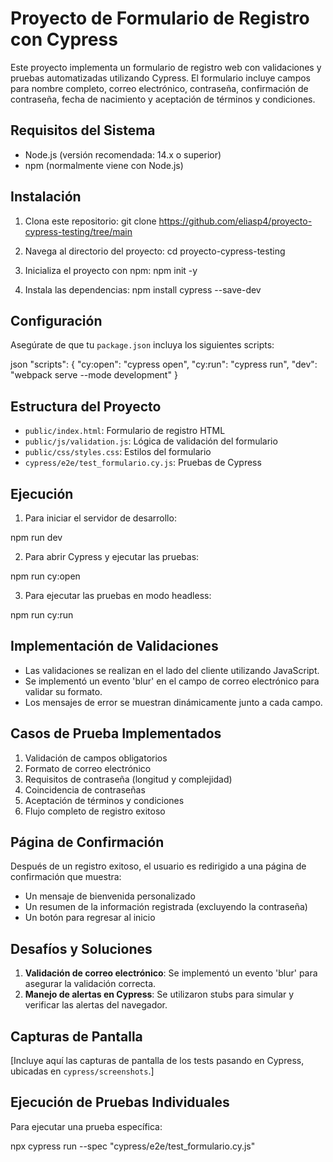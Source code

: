 # Proyecto de Formulario de Registro con Cypress

Este proyecto implementa un formulario de registro web con validaciones y pruebas automatizadas utilizando Cypress. El formulario incluye campos para nombre completo, correo electrónico, contraseña, confirmación de contraseña, fecha de nacimiento y aceptación de términos y condiciones.

## Requisitos del Sistema

- Node.js (versión recomendada: 14.x o superior)
- npm (normalmente viene con Node.js)

## Instalación

1. Clona este repositorio:
git clone https://github.com/eliasp4/proyecto-cypress-testing/tree/main

2. Navega al directorio del proyecto:
cd proyecto-cypress-testing

3. Inicializa el proyecto con npm:
npm init -y

4. Instala las dependencias:
npm install cypress --save-dev

## Configuración

Asegúrate de que tu `package.json` incluya los siguientes scripts:

json
"scripts": {
"cy:open": "cypress open",
"cy:run": "cypress run",
"dev": "webpack serve --mode development"
}

## Estructura del Proyecto

- `public/index.html`: Formulario de registro HTML
- `public/js/validation.js`: Lógica de validación del formulario
- `public/css/styles.css`: Estilos del formulario
- `cypress/e2e/test_formulario.cy.js`: Pruebas de Cypress

## Ejecución

1. Para iniciar el servidor de desarrollo:

npm run dev

2. Para abrir Cypress y ejecutar las pruebas:

npm run cy:open

3. Para ejecutar las pruebas en modo headless:

npm run cy:run

## Implementación de Validaciones

- Las validaciones se realizan en el lado del cliente utilizando JavaScript.
- Se implementó un evento 'blur' en el campo de correo electrónico para validar su formato.
- Los mensajes de error se muestran dinámicamente junto a cada campo.


## Casos de Prueba Implementados

1. Validación de campos obligatorios
2. Formato de correo electrónico
3. Requisitos de contraseña (longitud y complejidad)
4. Coincidencia de contraseñas
5. Aceptación de términos y condiciones
6. Flujo completo de registro exitoso


## Página de Confirmación

Después de un registro exitoso, el usuario es redirigido a una página de confirmación que muestra:

- Un mensaje de bienvenida personalizado
- Un resumen de la información registrada (excluyendo la contraseña)
- Un botón para regresar al inicio


## Desafíos y Soluciones

1. **Validación de correo electrónico**: Se implementó un evento 'blur' para asegurar la validación correcta.
2. **Manejo de alertas en Cypress**: Se utilizaron stubs para simular y verificar las alertas del navegador.


## Capturas de Pantalla

[Incluye aquí las capturas de pantalla de los tests pasando en Cypress, ubicadas en `cypress/screenshots`.]

## Ejecución de Pruebas Individuales

Para ejecutar una prueba específica:

npx cypress run --spec "cypress/e2e/test_formulario.cy.js"
